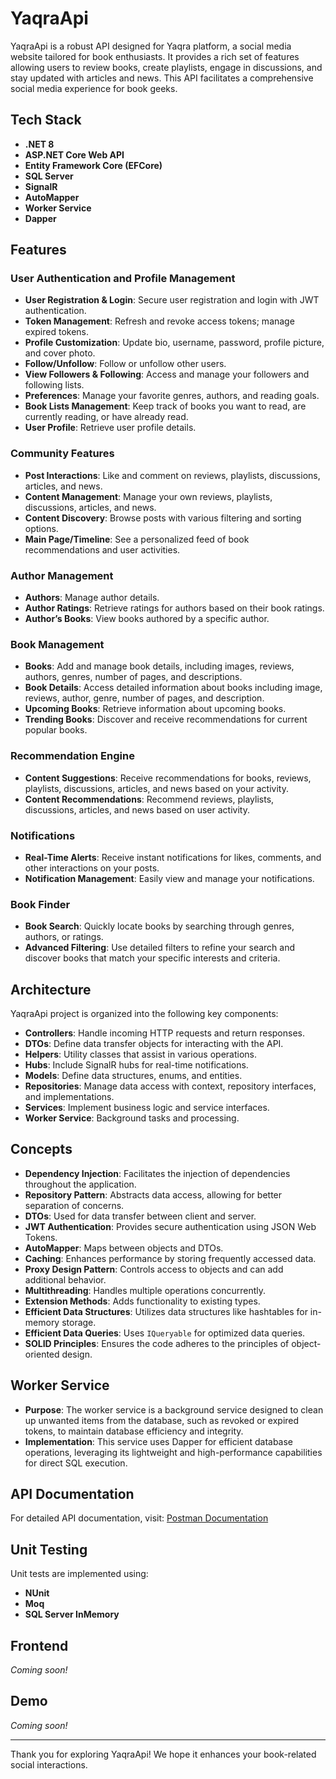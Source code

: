 # YaqraApi

YaqraApi is a robust API designed for Yaqra platform, a social media website tailored for book enthusiasts. It provides a rich set of features allowing users to review books, create playlists, engage in discussions, and stay updated with articles and news. This API facilitates a comprehensive social media experience for book geeks.

## Tech Stack

- **.NET 8**
- **ASP.NET Core Web API**
- **Entity Framework Core (EFCore)**
- **SQL Server**
- **SignalR**
- **AutoMapper**
- **Worker Service**
- **Dapper**

## Features

### User Authentication and Profile Management
- **User Registration & Login**: Secure user registration and login with JWT authentication.
- **Token Management**: Refresh and revoke access tokens; manage expired tokens.
- **Profile Customization**: Update bio, username, password, profile picture, and cover photo.
- **Follow/Unfollow**: Follow or unfollow other users.
- **View Followers & Following**: Access and manage your followers and following lists.
- **Preferences**: Manage your favorite genres, authors, and reading goals.
- **Book Lists Management**: Keep track of books you want to read, are currently reading, or have already read.
- **User Profile**: Retrieve user profile details.

### Community Features
- **Post Interactions**: Like and comment on reviews, playlists, discussions, articles, and news.
- **Content Management**: Manage your own reviews, playlists, discussions, articles, and news.
- **Content Discovery**: Browse posts with various filtering and sorting options.
- **Main Page/Timeline**: See a personalized feed of book recommendations and user activities.

### Author Management
- **Authors**: Manage author details.
- **Author Ratings**: Retrieve ratings for authors based on their book ratings.
- **Author’s Books**: View books authored by a specific author.

### Book Management
- **Books**: Add and manage book details, including images, reviews, authors, genres, number of pages, and descriptions.
- **Book Details**: Access detailed information about books including image, reviews, author, genre, number of pages, and description.
- **Upcoming Books**: Retrieve information about upcoming books.
- **Trending Books**: Discover and receive recommendations for current popular books.

### Recommendation Engine
- **Content Suggestions**: Receive recommendations for books, reviews, playlists, discussions, articles, and news based on your activity.
- **Content Recommendations**: Recommend reviews, playlists, discussions, articles, and news based on user activity.

### Notifications
- **Real-Time Alerts**: Receive instant notifications for likes, comments, and other interactions on your posts.
- **Notification Management**: Easily view and manage your notifications.

### Book Finder
- **Book Search**: Quickly locate books by searching through genres, authors, or ratings.
- **Advanced Filtering**: Use detailed filters to refine your search and discover books that match your specific interests and criteria.

## Architecture

YaqraApi project is organized into the following key components:

- **Controllers**: Handle incoming HTTP requests and return responses.
- **DTOs**: Define data transfer objects for interacting with the API.
- **Helpers**: Utility classes that assist in various operations.
- **Hubs**: Include SignalR hubs for real-time notifications.
- **Models**: Define data structures, enums, and entities.
- **Repositories**: Manage data access with context, repository interfaces, and implementations.
- **Services**: Implement business logic and service interfaces.
- **Worker Service**: Background tasks and processing.

## Concepts

- **Dependency Injection**: Facilitates the injection of dependencies throughout the application.
- **Repository Pattern**: Abstracts data access, allowing for better separation of concerns.
- **DTOs**: Used for data transfer between client and server.
- **JWT Authentication**: Provides secure authentication using JSON Web Tokens.
- **AutoMapper**: Maps between objects and DTOs.
- **Caching**: Enhances performance by storing frequently accessed data.
- **Proxy Design Pattern**: Controls access to objects and can add additional behavior.
- **Multithreading**: Handles multiple operations concurrently.
- **Extension Methods**: Adds functionality to existing types.
- **Efficient Data Structures**: Utilizes data structures like hashtables for in-memory storage.
- **Efficient Data Queries**: Uses `IQueryable` for optimized data queries.
- **SOLID Principles**: Ensures the code adheres to the principles of object-oriented design.
## Worker Service

- **Purpose**: The worker service is a background service designed to clean up unwanted items from the database, such as revoked or expired tokens, to maintain database efficiency and integrity.
- **Implementation**: This service uses Dapper for efficient database operations, leveraging its lightweight and high-performance capabilities for direct SQL execution.

## API Documentation

For detailed API documentation, visit: [Postman Documentation](https://documenter.getpostman.com/view/33136211/2sAXjDfGAY)

## Unit Testing

Unit tests are implemented using:
- **NUnit**
- **Moq**
- **SQL Server InMemory**

## Frontend

_Coming soon!_

## Demo

_Coming soon!_

---

Thank you for exploring YaqraApi! We hope it enhances your book-related social interactions.
